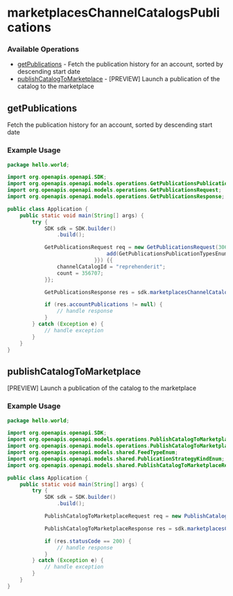 # marketplacesChannelCatalogsPublications

### Available Operations

* [getPublications](#getpublications) - Fetch the publication history for an account, sorted by descending start date
* [publishCatalogToMarketplace](#publishcatalogtomarketplace) - [PREVIEW] Launch a publication of the catalog to the marketplace

## getPublications

Fetch the publication history for an account, sorted by descending start date

### Example Usage

```java
package hello.world;

import org.openapis.openapi.SDK;
import org.openapis.openapi.models.operations.GetPublicationsPublicationTypesEnum;
import org.openapis.openapi.models.operations.GetPublicationsRequest;
import org.openapis.openapi.models.operations.GetPublicationsResponse;

public class Application {
    public static void main(String[] args) {
        try {
            SDK sdk = SDK.builder()
                .build();

            GetPublicationsRequest req = new GetPublicationsRequest(306986, "sapiente",                 new org.openapis.openapi.models.operations.GetPublicationsPublicationTypesEnum[]{{
                                add(GetPublicationsPublicationTypesEnum.UNPUBLISH),
                            }}) {{
                channelCatalogId = "reprehenderit";
                count = 356707;
            }};            

            GetPublicationsResponse res = sdk.marketplacesChannelCatalogsPublications.getPublications(req);

            if (res.accountPublications != null) {
                // handle response
            }
        } catch (Exception e) {
            // handle exception
        }
    }
}
```

## publishCatalogToMarketplace

[PREVIEW] Launch a publication of the catalog to the marketplace

### Example Usage

```java
package hello.world;

import org.openapis.openapi.SDK;
import org.openapis.openapi.models.operations.PublishCatalogToMarketplaceRequest;
import org.openapis.openapi.models.operations.PublishCatalogToMarketplaceResponse;
import org.openapis.openapi.models.shared.FeedTypeEnum;
import org.openapis.openapi.models.shared.PublicationStrategyKindEnum;
import org.openapis.openapi.models.shared.PublishCatalogToMarketplaceRequest;

public class Application {
    public static void main(String[] args) {
        try {
            SDK sdk = SDK.builder()
                .build();

            PublishCatalogToMarketplaceRequest req = new PublishCatalogToMarketplaceRequest(391774, "aut",                 new PublishCatalogToMarketplaceRequest(FeedTypeEnum.OFFERS, PublicationStrategyKindEnum.FULL, false););            

            PublishCatalogToMarketplaceResponse res = sdk.marketplacesChannelCatalogsPublications.publishCatalogToMarketplace(req);

            if (res.statusCode == 200) {
                // handle response
            }
        } catch (Exception e) {
            // handle exception
        }
    }
}
```
